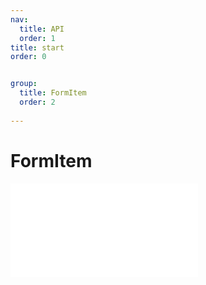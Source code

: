 ```yaml
---
nav: 
  title: API
  order: 1
title: start
order: 0


group:
  title: FormItem
  order: 2
  
---
```


# FormItem 
<embed src="./defaultContent/_formItemStart.md"></embed> 
